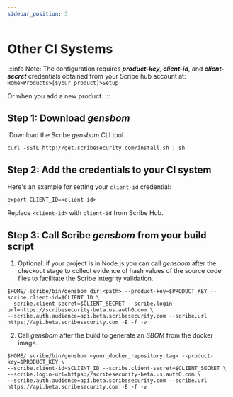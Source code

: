 ```yaml
---
sidebar_position: 3
---
```


# Other CI Systems

:::info Note:
The configuration requires <em><b>product-key</b></em>, <em><b>client-id</b></em>, and <em><b>client-secret</b></em> credentials obtained from your Scribe hub account at: `Home>Products>[$your_product]>Setup`

Or when you add a new product.
:::

## Step 1: Download *gensbom*
​
Download the Scribe *gensbom* CLI tool.

```
curl -sSfL http://get.scribesecurity.com/install.sh | sh
```

## Step 2: Add the credentials to your CI system​

Here's an example for setting your `client-id` credential:
```
export CLIENT_ID=<client-id>
```
Replace `<client-id>` with `client-id` from Scribe Hub.

## Step 3: Call Scribe *gensbom* from your build script 

1. Optional: if your project is in Node.js you can call *gensbom* after the checkout stage to collect evidence of hash values of the source code files to facilitate the Scribe integrity validation.

```
$HOME/.scribe/bin/gensbom dir:<path> --product-key=$PRODUCT_KEY --scribe.client-id=$CLIENT_ID \
--scribe.client-secret=$CLIENT_SECRET --scribe.login-url=https://scribesecurity-beta.us.auth0.com \
--scribe.auth.audience=api.beta.scribesecurity.com --scribe.url https://api.beta.scribesecurity.com -E -f -v
```

2. Call *gensbom* after the build to generate an *SBOM* from the docker image.

```
$HOME/.scribe/bin/gensbom <your_docker_repository:tag> --product-key=$PRODUCT_KEY \
--scribe.client-id=$CLIENT_ID --scribe.client-secret=$CLIENT_SECRET \
--scribe.login-url=https://scribesecurity-beta.us.auth0.com \
--scribe.auth.audience=api.beta.scribesecurity.com --scribe.url https://api.beta.scribesecurity.com -E -f -v
```